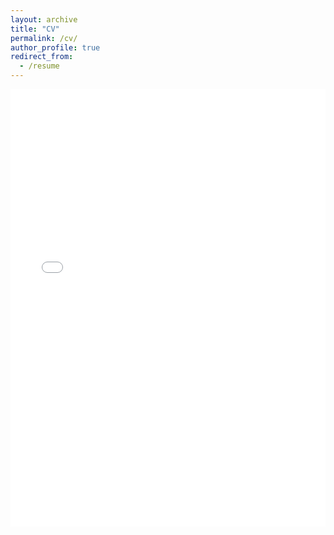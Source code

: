 ```yaml
---
layout: archive
title: "CV"
permalink: /cv/
author_profile: true
redirect_from:
  - /resume
---
```


<iframe src="/files/pdf/ZhangYifanCV.pdf" width="100%" height="700" frameborder="no" border="0" marginwidth="0" marginheight="0"></iframe>

